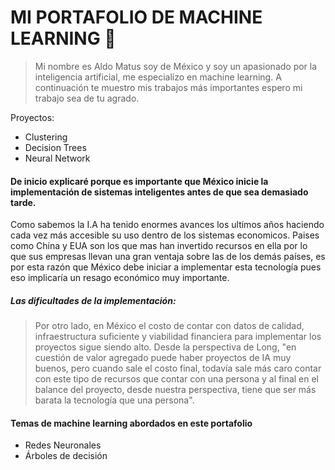 # MI PORTAFOLIO DE MACHINE LEARNING 🧠
>Mi nombre es Aldo Matus soy de México y soy un apasionado por la inteligencia artificial, me especializo en machine learning. A continuación te muestro mis trabajos más importantes espero mi trabajo sea de tu agrado.

Proyectos:

- Clustering 
- Decision Trees
- Neural Network

#### De inicio explicaré porque es importante que México inicie la implementación  de sistemas inteligentes antes de que sea demasiado tarde.

Como sabemos la I.A ha tenido enormes avances los ultimos años haciendo cada vez más accesible su uso dentro de los sistemas economicos. Paises como China y EUA son los que mas han invertido recursos en ella por lo que sus empresas llevan una gran ventaja sobre las de los demás países, es por esta razón que México debe iniciar a implementar esta tecnología pues eso implicaría un resago económico muy importante.

##### Las dificultades de la implementación:
> Por otro lado, en México el costo de contar con datos de calidad, infraestructura suficiente y viabilidad financiera para implementar los proyectos sigue siendo alto. Desde la perspectiva de Long, "en cuestión de valor agregado puede haber proyectos de IA muy buenos, pero cuando sale el costo final, todavía sale más caro contar con este tipo de recursos que contar con una persona y al final en el balance del proyecto, desde nuestra perspectiva, tiene que ser más barata la tecnología que una persona".

#### Temas de machine learning abordados en este portafolio
* Redes Neuronales
* Árboles de decisión